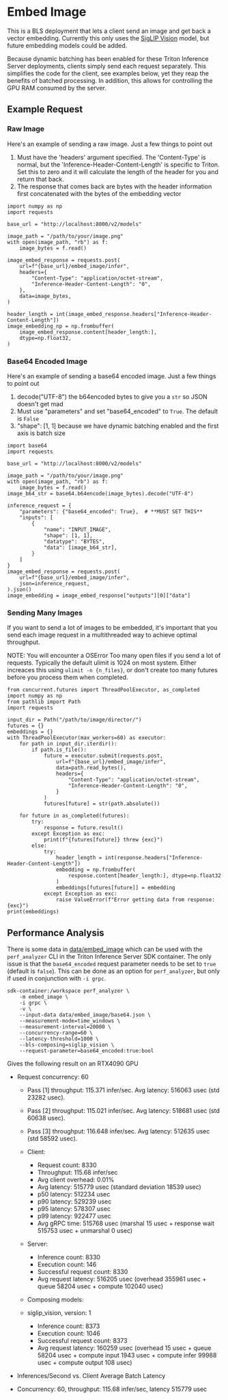 # Embed Image
This is a BLS deployment that lets a client send an image and get back a vector
embedding. Currently this only uses the [SigLIP Vision](siglip_vision.md) model, but
future embedding models could be added.

Because dynamic batching has been enabled for these Triton Inference Server
deployments, clients simply send each request separately. This simplifies the code for
the client, see examples below, yet they reap the benefits of batched processing. In
addition, this allows for controlling the GPU RAM consumed by the server.

## Example Request
### Raw Image
Here's an example of sending a raw image. Just a few things to point out

1. Must have the 'headers' argument specified. The 'Content-Type' is normal, but
   the 'Inference-Header-Content-Length' is specific to Triton. Set this to zero
   and it will calculate the length of the header for you and return that back.
2. The response that comes back are bytes with the header information first
   concatenated with the bytes of the embedding vector

```
import numpy as np
import requests

base_url = "http://localhost:8000/v2/models"

image_path = "/path/to/your/image.png"
with open(image_path, "rb") as f:
    image_bytes = f.read()

image_embed_response = requests.post(
    url=f"{base_url}/embed_image/infer",
    headers={
        "Content-Type": "application/octet-stream",
        "Inference-Header-Content-Length": "0",
    },
    data=image_bytes,
)

header_length = int(image_embed_response.headers["Inference-Header-Content-Length"])
image_embedding_np = np.frombuffer(
    image_embed_response.content[header_length:],
    dtype=np.float32,
)
```

### Base64 Encoded Image
Here's an example of sending a base64 encoded image. Just a few things to point out

1. decode("UTF-8") the b64encoded bytes to give you a `str` so JSON doesn't get mad
2. Must use "parameters" and set "base64_encoded" to `True`. The default is `False`
3. "shape": [1, 1] because we have dynamic batching enabled and the first axis is batch
   size

```
import base64
import requests

base_url = "http://localhost:8000/v2/models"

image_path = "/path/to/your/image.png"
with open(image_path, "rb") as f:
    image_bytes = f.read()
image_b64_str = base64.b64encode(image_bytes).decode("UTF-8")

inference_request = {
    "parameters": {"base64_encoded": True},  # **MUST SET THIS**
    "inputs": [
        {
            "name": "INPUT_IMAGE",
            "shape": [1, 1],
            "datatype": "BYTES",
            "data": [image_b64_str],
        }
    ]
}
image_embed_response = requests.post(
    url=f"{base_url}/embed_image/infer",
    json=inference_request,
).json()
image_embedding = image_embed_response["outputs"][0]["data"]
```

### Sending Many Images
If you want to send a lot of images to be embedded, it's important that you send each
image request in a multithreaded way to achieve optimal throughput.

NOTE: You will encounter a OSError Too many open files if you send a lot of requests.
Typically the default ulimit is 1024 on most system. Either increaces this using 
`ulimit -n {n_files}`, or don't create too many futures before you process them when
completed.

```
from concurrent.futures import ThreadPoolExecutor, as_completed
import numpy as np
from pathlib import Path
import requests

input_dir = Path("/path/to/image/director/")
futures = {}
embeddings = {}
with ThreadPoolExecutor(max_workers=60) as executor:
    for path in input_dir.iterdir():
        if path.is_file():
            future = executor.submit(requests.post,
                url=f"{base_url}/embed_image/infer",
                data=path.read_bytes(),
                headers={
                    "Content-Type": "application/octet-stream",
                    "Inference-Header-Content-Length": "0",
                }
            )
            futures[future] = str(path.absolute())
    
    for future in as_completed(futures):
        try:
            response = future.result()
        except Exception as exc:
            print(f"{futures[future]} threw {exc}")
        else:
            try:
                header_length = int(response.headers["Inference-Header-Content-Length"])
                embedding = np.frombuffer(
                    response.content[header_length:], dtype=np.float32
                )
                embeddings[futures[future]] = embedding
            except Exception as exc:
                raise ValueError(f"Error getting data from response: {exc}")
print(embeddings)
```
## Performance Analysis
There is some data in [data/embed_image](../data/embed_image/base64.json) which can be
used with the `perf_analyzer` CLI in the Triton Inference Server SDK container. The
only issue is that the `base64_encoded` request parameter needs to be set to `true`
(default is `false`). This can be done as an option for `perf_analyzer`, but only if
used in conjunction with `-i grpc`.

```
sdk-container:/workspace perf_analyzer \
    -m embed_image \
    -i grpc \
    -v \
    --input-data data/embed_image/base64.json \
    --measurement-mode=time_windows \
    --measurement-interval=20000 \
    --concurrency-range=60 \
    --latency-threshold=1000 \
    --bls-composing=siglip_vision \
    --request-parameter=base64_encoded:true:bool
```
Gives the following result on an RTX4090 GPU

* Request concurrency: 60
  * Pass [1] throughput: 115.371 infer/sec. Avg latency: 516063 usec (std 23282 usec). 
  * Pass [2] throughput: 115.021 infer/sec. Avg latency: 518681 usec (std 60638 usec). 
  * Pass [3] throughput: 116.648 infer/sec. Avg latency: 512635 usec (std 58592 usec). 
  * Client: 
    * Request count: 8330
    * Throughput: 115.68 infer/sec
    * Avg client overhead: 0.01%
    * Avg latency: 515779 usec (standard deviation 18539 usec)
    * p50 latency: 512234 usec
    * p90 latency: 529239 usec
    * p95 latency: 578307 usec
    * p99 latency: 922477 usec
    * Avg gRPC time: 515768 usec (marshal 15 usec + response wait 515753 usec + unmarshal 0 usec)
  * Server: 
    * Inference count: 8330
    * Execution count: 146
    * Successful request count: 8330
    * Avg request latency: 516205 usec (overhead 355961 usec + queue 58204 usec + compute 102040 usec)

  * Composing models: 
  * siglip_vision, version: 1
      * Inference count: 8373
      * Execution count: 1046
      * Successful request count: 8373
      * Avg request latency: 160259 usec (overhead 15 usec + queue 58204 usec + compute input 1943 usec + compute infer 99988 usec + compute output 108 usec)

* Inferences/Second vs. Client Average Batch Latency
* Concurrency: 60, throughput: 115.68 infer/sec, latency 515779 usec